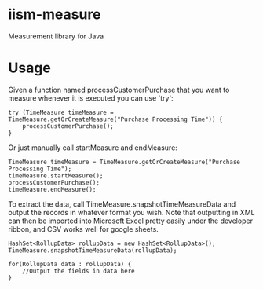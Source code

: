 # iism-measure
Measurement library for Java

# Usage

Given a function named processCustomerPurchase that you want to measure whenever it is executed you can use 'try':

	try (TimeMeasure timeMeasure = TimeMeasure.getOrCreateMeasure("Purchase Processing Time")) {
		processCustomerPurchase();
	}

Or just manually call startMeasure and endMeasure:

	TimeMeasure timeMeasure = TimeMeasure.getOrCreateMeasure("Purchase Processing Time");
	timeMeasure.startMeasure();
	processCustomerPurchase();
	timeMeasure.endMeasure();

To extract the data, call TimeMeasure.snapshotTimeMeasureData and output the records in whatever format you wish.  Note that outputting in XML can then be imported into Microsoft Excel pretty easily under the developer ribbon, and CSV works well for google sheets.

	HashSet<RollupData> rollupData = new HashSet<RollupData>();
	TimeMeasure.snapshotTimeMeasureData(rollupData);
    
	for(RollupData data : rollupData) {
		//Output the fields in data here
	}
